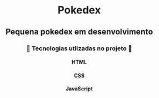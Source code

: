 <h1 align="center">
 Pokedex
</h1>
<h2 align="center">
 Pequena pokedex em desenvolvimento
</h2>

<h3 align="center">
  📂 Tecnologias utlizadas no projeto 📂
</h3>


   <h4 align="center"> <strong> HTML </strong> </h4>
   <h4 align="center"> <strong> CSS </strong> </h4>
   <h4 align="center"> <strong> JavaScript </strong> </h4>



